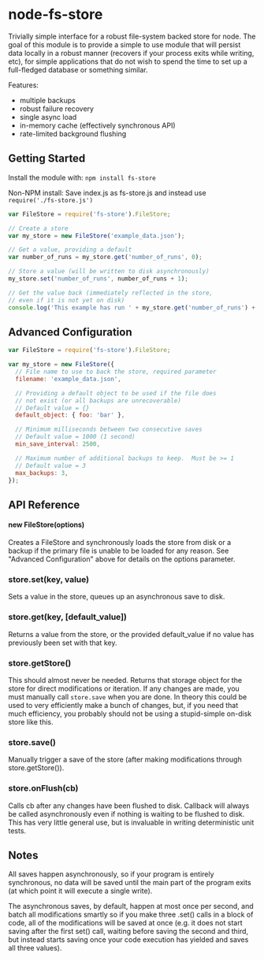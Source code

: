 node-fs-store
=============

Trivially simple interface for a robust file-system backed store for node.  The
goal of this module is to provide a simple to use module that will persist data
locally in a robust manner (recovers if your process exits while writing, etc),
for simple applications that do not wish to spend the time to set up a
full-fledged database or something similar.

Features:
* multiple backups
* robust failure recovery
* single async load
* in-memory cache (effectively synchronous API)
* rate-limited background flushing

## Getting Started
Install the module with: `npm install fs-store`

Non-NPM install: Save index.js as fs-store.js and instead use `require('./fs-store.js')`

```javascript
var FileStore = require('fs-store').FileStore;

// Create a store
var my_store = new FileStore('example_data.json');

// Get a value, providing a default
var number_of_runs = my_store.get('number_of_runs', 0);

// Store a value (will be written to disk asynchronously)
my_store.set('number_of_runs', number_of_runs + 1);

// Get the value back (immediately reflected in the store,
// even if it is not yet on disk)
console.log('This example has run ' + my_store.get('number_of_runs') + ' time(s)');
```

## Advanced Configuration
```javascript
var FileStore = require('fs-store').FileStore;

var my_store = new FileStore({
  // File name to use to back the store, required parameter
  filename: 'example_data.json',

  // Providing a default object to be used if the file does
  // not exist (or all backups are unrecoverable)
  // Default value = {}
  default_object: { foo: 'bar' },

  // Minimum milliseconds between two consecutive saves
  // Default value = 1000 (1 second)
  min_save_interval: 2500,

  // Maximum number of additional backups to keep.  Must be >= 1
  // Default value = 3
  max_backups: 3,
});
```

## API Reference

#### new FileStore(options)
Creates a FileStore and synchronously loads the store from disk or a backup if the primary file is unable to be loaded for any reason.  See "Advanced Configuration" above for details on the options parameter.

### store.set(key, value)
Sets a value in the store, queues up an asynchronous save to disk.

### store.get(key, [default_value])
Returns a value from the store, or the provided default_value if no value has previously been set with that key.

### store.getStore()
This should almost never be needed.  Returns that storage object for the store for direct modifications or iteration.  If any changes are made, you must manually call `store.save` when you are done.  In theory this could be used to very efficiently make a bunch of changes, but, if you need that much efficiency, you probably should not be using a stupid-simple on-disk store like this.

### store.save()
Manually trigger a save of the store (after making modifications through store.getStore()).

### store.onFlush(cb)
Calls cb after any changes have been flushed to disk.  Callback will always be called asynchronously even if nothing is waiting to be flushed to disk.  This has very little general use, but is invaluable in writing deterministic unit tests.

## Notes
All saves happen asynchronously, so if your program is entirely synchronous, no
data will be saved until the main part of the program exits (at which point it
will execute a single write).

The asynchronous saves, by default, happen at most once per second, and batch
all modifications smartly so if you make three .set() calls in a block of
code, all of the modifications will be saved at once (e.g. it does not start
saving after the first set() call, waiting before saving the second and third,
but instead starts saving once your code execution has yielded and saves all
three values).


